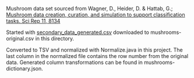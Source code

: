 Mushroom data set sourced from Wagner, D., Heider, D. & Hattab, G.; 
[Mushroom data creation, curation, and simulation to support classification tasks. Sci Rep 11, 8134](https://doi.org/10.1038/s41598-021-87602-3)

Started with [secondary_data_generated.csv](https://mushroom.mathematik.uni-marburg.de/files/SecondaryData/) downloaded to mushrooms-original.csv in this directory.

Converted to TSV and normalized with Normalize.java in this project. The last column in the normalized file contains the row number from the original data. Generated column transformations can be found in mushrooms-dictionary.json.

